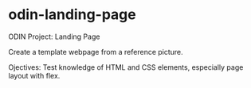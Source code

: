 # odin-landing-page

ODIN Project: Landing Page

Create a template webpage from a reference picture.

Ojectives:  Test knowledge of HTML and CSS elements, especially page layout with flex.